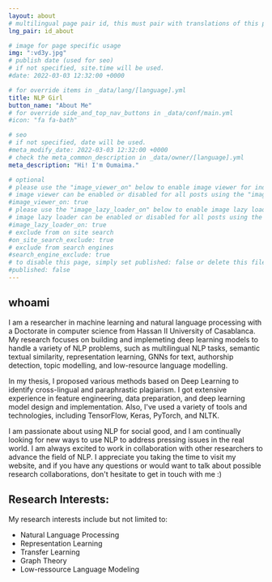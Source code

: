 ```yaml
---
layout: about
# multilingual page pair id, this must pair with translations of this page. (This name must be unique)
lng_pair: id_about

# image for page specific usage
img: ":vd3y.jpg"
# publish date (used for seo)
# if not specified, site.time will be used.
#date: 2022-03-03 12:32:00 +0000

# for override items in _data/lang/[language].yml
title: NLP Girl
button_name: "About Me"
# for override side_and_top_nav_buttons in _data/conf/main.yml
#icon: "fa fa-bath"

# seo
# if not specified, date will be used.
#meta_modify_date: 2022-03-03 12:32:00 +0000
# check the meta_common_description in _data/owner/[language].yml
meta_description: "Hi! I'm Oumaima."

# optional
# please use the "image_viewer_on" below to enable image viewer for individual pages or posts (_posts/ or [language]/_posts folders).
# image viewer can be enabled or disabled for all posts using the "image_viewer_posts: true" setting in _data/conf/main.yml.
#image_viewer_on: true
# please use the "image_lazy_loader_on" below to enable image lazy loader for individual pages or posts (_posts/ or [language]/_posts folders).
# image lazy loader can be enabled or disabled for all posts using the "image_lazy_loader_posts: true" setting in _data/conf/main.yml.
#image_lazy_loader_on: true
# exclude from on site search
#on_site_search_exclude: true
# exclude from search engines
#search_engine_exclude: true
# to disable this page, simply set published: false or delete this file
#published: false
---
```


## whoami

I am a researcher in machine learning and natural language processing with a Doctorate in computer science from Hassan II University of Casablanca. My research focuses on building and implemeting deep learning models to handle a variety of NLP problems, such as multilingual NLP tasks, semantic textual similarity, representation learning, GNNs for text, authorship detection, topic modelling, and low-resource language modelling.

In my thesis, I proposed various methods based on Deep Learning to identify cross-lingual and paraphrastic plagiarism. I got extensive experience in feature engineering, data preparation, and deep learning model design and implementation. Also, I've used a variety of tools and technologies, including TensorFlow, Keras, PyTorch, and NLTK. 

I am passionate about using NLP for social good, and I am continually looking for new ways to use NLP to address pressing issues in the real world. I am always excited to work in collaboration with other researchers to advance the field of NLP. I appreciate you taking the time to visit my website, and if you have any questions or would want to talk about possible research collaborations, don't hesitate to get in touch with me :)
## Research Interests:

My research interests include but not limited to:
+ Natural Language Processing
+ Representation Learning
+ Transfer Learning
+ Graph Theory
+ Low-ressource Language Modeling



